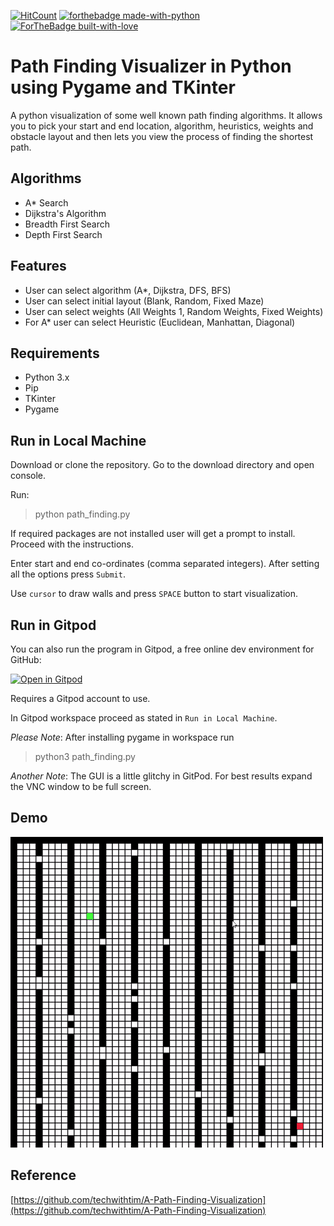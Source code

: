 [![HitCount](http://hits.dwyl.com/Subham-Neogi/path_finding_visualizer.svg)](http://hits.dwyl.com/Subham-Neogi/path_finding_visualizer)
[![forthebadge made-with-python](https://forthebadge.com/images/badges/made-with-python.svg)](https://www.python.org/)
[![ForTheBadge built-with-love](http://ForTheBadge.com/images/badges/built-with-love.svg)](https://www.python.org/)
<br>

# Path Finding Visualizer in Python using Pygame and TKinter

A python visualization of some well known path finding algorithms. It allows you to pick your start and end location, algorithm, heuristics, weights and obstacle layout and then lets you view the process of finding the shortest path.

## Algorithms

 * A* Search
 * Dijkstra's Algorithm
 * Breadth First Search
 * Depth First Search

## Features

* User can select algorithm (A*, Dijkstra, DFS, BFS)
* User can select initial layout (Blank, Random, Fixed Maze)
* User can select weights (All Weights 1, Random Weights, Fixed Weights)
* For A* user can select Heuristic (Euclidean, Manhattan, Diagonal)

## Requirements
- Python 3.x
- Pip
- TKinter
- Pygame

## Run in Local Machine

Download or clone the repository. Go to the download directory and open console. 

Run:

> python path_finding.py

If required packages are not installed user will get a prompt to install. Proceed with the instructions.

Enter start and end co-ordinates (comma separated integers). After setting all the options press `Submit`.

Use `cursor` to draw walls and press `SPACE` button to start visualization.

## Run in Gitpod

You can also run the program in Gitpod, a free online dev environment for GitHub:

[![Open in Gitpod](https://gitpod.io/button/open-in-gitpod.svg)](https://gitpod.io/#https://github.com/Subham-Neogi/path_finding_visualizer/blob/master/path_finding.py)

Requires a Gitpod account to use.

In Gitpod workspace proceed as stated in `Run in Local Machine`.

*Please Note*: After installing pygame in workspace run 

> python3 path_finding.py

*Another Note*: The GUI is a little glitchy in GitPod. For best results expand the VNC window to be full screen.

## Demo

![A*](demo/ezgif.com-gif-maker.gif)

## Reference

[https://github.com/techwithtim/A-Path-Finding-Visualization](https://github.com/techwithtim/A-Path-Finding-Visualization)

